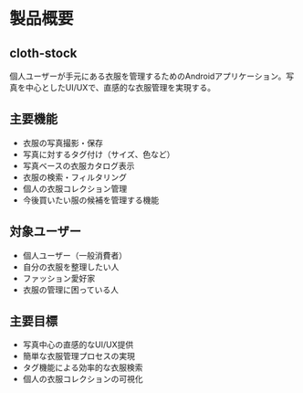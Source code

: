 # 製品概要

## cloth-stock

個人ユーザーが手元にある衣服を管理するためのAndroidアプリケーション。写真を中心としたUI/UXで、直感的な衣服管理を実現する。

## 主要機能

- 衣服の写真撮影・保存
- 写真に対するタグ付け（サイズ、色など）
- 写真ベースの衣服カタログ表示
- 衣服の検索・フィルタリング
- 個人の衣服コレクション管理
- 今後買いたい服の候補を管理する機能

## 対象ユーザー

- 個人ユーザー（一般消費者）
- 自分の衣服を整理したい人
- ファッション愛好家
- 衣服の管理に困っている人

## 主要目標

- 写真中心の直感的なUI/UX提供
- 簡単な衣服管理プロセスの実現
- タグ機能による効率的な衣服検索
- 個人の衣服コレクションの可視化
